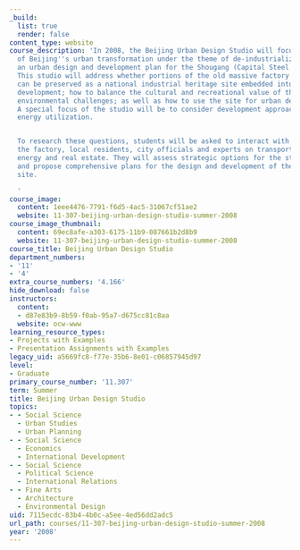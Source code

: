 ```yaml
---
_build:
  list: true
  render: false
content_type: website
course_description: 'In 2008, the Beijing Urban Design Studio will focus on the issue
  of Beijing''s urban transformation under the theme of de-industrialization, by preparing
  an urban design and development plan for the Shougang (Capital Steel Factory) site.
  This studio will address whether portions of the old massive factory infrastructure
  can be preserved as a national industrial heritage site embedded into future new
  development; how to balance the cultural and recreational value of the site with
  environmental challenges; as well as how to use the site for urban development.
  A special focus of the studio will be to consider development approaches that minimize
  energy utilization.


  To research these questions, students will be asked to interact with clients from
  the factory, local residents, city officials and experts on transportation, environment,
  energy and real estate. They will assess strategic options for the steel factory
  and propose comprehensive plans for the design and development of the brownfield
  site.

  '
course_image:
  content: 1eee4476-7791-f6d5-4ac5-31067cf51ae2
  website: 11-307-beijing-urban-design-studio-summer-2008
course_image_thumbnail:
  content: 69ec8afe-a303-6175-11b9-087661b2d8b9
  website: 11-307-beijing-urban-design-studio-summer-2008
course_title: Beijing Urban Design Studio
department_numbers:
- '11'
- '4'
extra_course_numbers: '4.166'
hide_download: false
instructors:
  content:
  - d87e83b9-8b59-f0ab-95a7-d675cc81c8aa
  website: ocw-www
learning_resource_types:
- Projects with Examples
- Presentation Assignments with Examples
legacy_uid: a5669fc8-f77e-35b6-8e01-c06857945d97
level:
- Graduate
primary_course_number: '11.307'
term: Summer
title: Beijing Urban Design Studio
topics:
- - Social Science
  - Urban Studies
  - Urban Planning
- - Social Science
  - Economics
  - International Development
- - Social Science
  - Political Science
  - International Relations
- - Fine Arts
  - Architecture
  - Environmental Design
uid: 7115ecdc-83b4-4b0c-a5ee-4ed56dd2adc5
url_path: courses/11-307-beijing-urban-design-studio-summer-2008
year: '2008'
---
```


